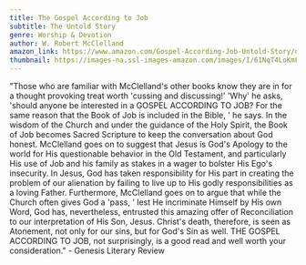 ```yaml
---
title: The Gospel According to Job
subtitle: The Untold Story
genre: Worship & Devotion
author: W. Robert McClelland
amazon_link: https://www.amazon.com/Gospel-According-Job-Untold-Story/dp/1648956866/ref=tmm_pap_swatch_0?_encoding=UTF8&qid=1643098336&sr=8-1
thumbnail: https://images-na.ssl-images-amazon.com/images/I/61NqT4LoKmL.jpg
---
```

"Those who are familiar with McClelland's other books know they are in for a thought provoking treat worth 'cussing and discussing!' 'Why' he asks, 'should anyone be interested in a GOSPEL ACCORDING TO JOB? For the same reason that the Book of Job is included in the Bible, ' he says. In the wisdom of the Church and under the guidance of the Holy Spirit, the Book of Job becomes Sacred Scripture to keep the conversation about God honest. McClelland goes on to suggest that Jesus is God's Apology to the world for His questionable behavior in the Old Testament, and particularly His use of Job and his family as stakes in a wager to bolster His Ego's insecurity. In Jesus, God has taken responsibility for His part in creating the problem of our alienation by failing to live up to His godly responsibilities as a loving Father. Furthermore, McClelland goes on to argue that while the Church often gives God a 'pass, ' lest He incriminate Himself by His own Word, God has, nevertheless, entrusted this amazing offer of Reconciliation to our interpretation of His Son, Jesus. Christ's death, therefore, is seen as Atonement, not only for our sins, but for God's Sin as well. THE GOSPEL ACCORDING TO JOB, not surprisingly, is a good read and well worth your consideration." - Genesis Literary Review